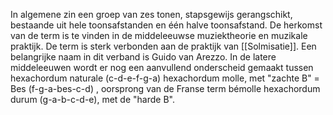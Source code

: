 In algemene zin een groep van zes tonen, stapsgewijs gerangschikt, bestaande uit hele toonsafstanden en één halve toonsafstand. De herkomst van de term is te vinden in de middeleeuwse muziektheorie en muzikale praktijk. De term is sterk verbonden aan de praktijk van [[Solmisatie]]. Een belangrijke naam in dit verband is Guido van Arezzo.
In de latere middeleeuwen wordt er nog een aanvullend onderscheid gemaakt tussen 
hexachordum naturale (c-d-e-f-g-a)
hexachordum molle, met "zachte B" = Bes (f-g-a-bes-c-d) , oorsprong van de Franse term bémolle
hexachordum durum (g-a-b-c-d-e), met de "harde B".